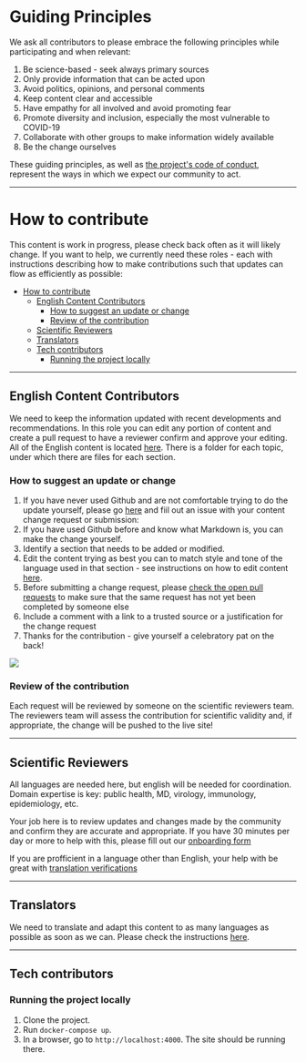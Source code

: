 # Guiding Principles
We ask all contributors to please embrace the following principles while participating and when relevant:

1. Be science-based - seek always primary sources
1. Only provide information that can be acted upon
1. Avoid politics, opinions, and personal comments
1. Keep content clear and accessible
1. Have empathy for all involved and avoid promoting fear
1. Promote diversity and inclusion, especially the most vulnerable to COVID-19
1. Collaborate with other groups to make information widely available
1. Be the change ourselves

These guiding principles, as well as [the project's code of conduct](https://github.com/flattenthecurve/guide/blob/master/CODE_OF_CONDUCT.md), represent the ways in which we expect our community to act.

-----

# How to contribute
This content is work in progress, please check back often as it will likely change. If you want to help, we currently need these roles - each with instructions describing how to make contributions such that updates can flow as efficiently as possible:

- [How to contribute](#how-to-contribute)
  - [English Content Contributors](#english-content-contributors)
    - [How to suggest an update or change](#how-to-suggest-an-update-or-change)
    - [Review of the contribution](#review-of-the-contribution)
  - [Scientific Reviewers](#scientific-reviewers)
  - [Translators](#translators)
  - [Tech contributors](#tech-contributors)
    - [Running the project locally](#running-the-project-locally)

-----

## English Content Contributors

We need to keep the information updated with recent developments and recommendations. In this role you can edit any portion of content and create a pull request to have a reviewer confirm and approve your editing. All of the English content is located [here](https://github.com/flattenthecurve/guide/tree/master/_content/en). There is a folder for each topic, under which there are files for each section.

### How to suggest an update or change

1. If you have never used Github and are not comfortable trying to do the update yourself, please go [here](https://github.com/flattenthecurve/guide/issues/new/choose) and fiil out an issue with your content change request or submission: 
2. If you have used Github before and know what Markdown is, you can make the change yourself. 
3. Identify a section that needs to be added or modified.
4. Edit the content trying as best you can to match style and tone of the language used in that section - see instructions on how to edit content [here](https://help.github.com/en/github/managing-files-in-a-repository/editing-files-in-another-users-repository).
5. Before submitting a change request, please [check the open pull requests](https://github.com/flattenthecurve/guide/pulls) to make sure that the same request has not yet been completed by someone else
6. Include a comment with a link to a trusted source or a justification for the change request
7. Thanks for the contribution - give yourself a celebratory pat on the back!


![](https://media.giphy.com/media/3o7btW9s53TyntUsP6/giphy.gif)

### Review of the contribution
Each request will be reviewed by someone on the scientific reviewers team. The reviewers team will assess the contribution for scientific validity and, if appropriate, the change will be pushed to the live site!

-----

## Scientific Reviewers
All languages are needed here, but english will be needed for coordination. Domain expertise is key: public health, MD, virology, immunology, epidemiology, etc. 

Your job here is to review updates and changes made by the community and confirm they are accurate and appropriate. If you have 30 minutes per day or more to help with this, please fill out our [onboarding form](https://forms.gle/aPtMHFstGb5Dpod99)

If you are profficient in a language other than English, your help with be great with [translation verifications](https://github.com/flattenthecurve/guide/wiki/Translation-Verification)

-----

## Translators
We need to translate and adapt this content to as many languages as possible as soon as we can. Please check the instructions [here](https://github.com/flattenthecurve/guide/wiki/Content-translation).

-----

## Tech contributors

### Running the project locally

1. Clone the project.
2. Run `docker-compose up`.
3. In a browser, go to `http://localhost:4000`. The site should be running there.
